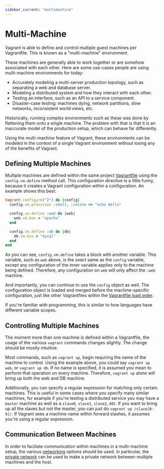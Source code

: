 ```yaml
---
sidebar_current: "multimachine"
---
```


# Multi-Machine

Vagrant is able to define and control multiple guest machines per
Vagrantfile. This is known as a "multi-machine" environment.

These machines are generally able to work together or are somehow associated
with each other. Here are some use-cases people are using multi-machine
environments for today:

* Accurately modeling a multi-server production topology, such as separating
  a web and database server.
* Modeling a distributed system and how they interact with each other.
* Testing an interface, such as an API to a service component.
* Disaster-case testing: machines dying, network partitions, slow networks,
  inconsistent world views, etc.

Historically, running complex environments such as these was done by
flattening them onto a single machine. The problem with that is that it is
an inaccurate model of the production setup, which can behave far differently.

Using the multi-machine feature of Vagrant, these environments can be modeled
in the context of a single Vagrant environment without losing any of the
benefits of Vagrant.

## Defining Multiple Machines

Multiple machines are defined within the same project [Vagrantfile](/v2/vagrantfile/index.html)
using the `config.vm.define` method call. This configuration directive
is a little funny, because it creates a Vagrant configuration within a
configuration. An example shows this best:

```ruby
Vagrant.configure("2") do |config|
  config.vm.provision :shell, :inline => "echo Hello"

  config.vm.define :web do |web|
    web.vm.box = "apache"
  end

  config.vm.define :db do |db|
    db.vm.box = "mysql"
  end
end
```

As you can see, `config.vm.define` takes a block with another variable. This
variable, such as `web` above, is the _exact_ same as the `config` variable,
except any configuration of the inner variable applies only to the machine
being defined. Therefore, any configuration on `web` will only affect the
`:web` machine.

And importantly, you can continue to use the `config` object as well. The
configuration object is loaded and merged before the machine-specific configuration,
just like other Vagrantfiles within the
[Vagrantfile load order](/v2/vagrantfile/index.html#load-order).

If you're familiar with programming, this is similar to how languages have
different variable scopes.

## Controlling Multiple Machines

The moment more than one machine is defined within a Vagrantfile, the
usage of the various `vagrant` commands changes slightly. The change should
be mostly intuitive.

Most commands, such as `vagrant up`, begin requiring the name of the machine
to control. Using the example above, you could say `vagrant up web`, or
`vagrant up db`. If no name is specified, it is assumed you mean to perform
that operation on every machine. Therefore, `vagrant up` alone will bring
up both the web and DB machine.

Additionally, you can specify a regular expression for matching only
certain machines. This is useful in some cases where you specify many similar
machines, for example if you're testing a distributed service you may have
a `master` machine as well as a `slave0`, `slave1`, `slave2`, etc. If you
want to bring up all the slaves but not the master, you can just do
`vagrant up /slave[0-9]/`. If Vagrant sees a machine name within forward
slashes, it assumes you're using a regular expression.

## Communication Between Machines

In order to faciliate communication within machines in a multi-machine setup,
the various [networking](/v2/networking/index.html) options should be used.
In particular, the [private network](/v2/networking/private_network.html) can
be used to make a private network between multiple machines and the host.
